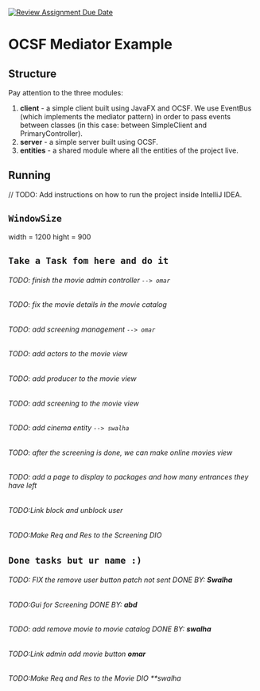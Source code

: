 [![Review Assignment Due Date](https://classroom.github.com/assets/deadline-readme-button-24ddc0f5d75046c5622901739e7c5dd533143b0c8e959d652212380cedb1ea36.svg)](https://classroom.github.com/a/DOjhUdA7)
# OCSF Mediator Example

## Structure
Pay attention to the three modules:
1. **client** - a simple client built using JavaFX and OCSF. We use EventBus (which implements the mediator pattern) in order to pass events between classes (in this case: between SimpleClient and PrimaryController).
2. **server** - a simple server built using OCSF.
3. **entities** - a shared module where all the entities of the project live.

## Running
// TODO: Add instructions on how to run the project inside IntelliJ IDEA.

## `WindowSize`
width = 1200
hight = 900

## `Take a Task fom here and do it `
###### TODO: finish the movie admin controller `--> omar`
###### TODO: fix the movie details in the movie catalog
###### TODO: add screening management `--> omar`
###### TODO: add actors to the movie view
###### TODO: add producer to the movie view
###### TODO: add screening to the movie view
###### TODO: add cinema entity `--> swalha`
###### TODO: after the screening is done, we can make online movies view
###### TODO: add a page to display to packages and how many entrances they have left
###### TODO:Link block and unblock user
###### TODO:Make Req and Res to the Screening DIO



## `Done tasks but ur name :)`
###### TODO: FIX the remove user button patch not sent DONE BY: **Swalha**
###### TODO:Gui for Screening DONE BY: **abd**
###### TODO: add remove movie to movie catalog DONE BY: **swalha**
###### TODO:Link admin add movie button **omar**
###### TODO:Make Req and Res to the Movie DIO **swalha

